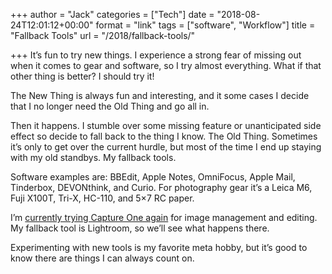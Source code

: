+++
author = "Jack"
categories = ["Tech"]
date = "2018-08-24T12:01:12+00:00"
format = "link"
tags = ["software", "Workflow"]
title = "Fallback Tools"
url = "/2018/fallback-tools/"

+++
It&#8217;s fun to try new things. I experience a strong fear of missing out when it comes to gear and software, so I try almost everything. What if that other thing is better? I should try it!

The New Thing is always fun and interesting, and it some cases I decide that I no longer need the Old Thing and go all in.

Then it happens. I stumble over some missing feature or unanticipated side effect so decide to fall back to the thing I know. The Old Thing. Sometimes it&#8217;s only to get over the current hurdle, but most of the time I end up staying with my old standbys. My fallback tools.

Software examples are: BBEdit, Apple Notes, OmniFocus, Apple Mail, Tinderbox, DEVONthink, and Curio. For photography gear it&#8217;s a Leica M6, Fuji X100T, Tri-X, HC-110, and 5&#215;7 RC paper.

I&#8217;m [currently trying Capture One again][1] for image management and editing. My fallback tool is Lightroom, so we&#8217;ll see what happens there.

Experimenting with new tools is my favorite meta hobby, but it&#8217;s good to know there are things I can always count on.

 [1]: https://photos.baty.net/blog/2018/giving-capture-one-another-go